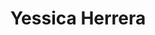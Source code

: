 ---
organizations:
  - name: Universidad del Desarrollo
    url: ""
superuser: false
authors:
  - Yessica Herrera
title: Yessica Herrera
role: Ph.D. Candidate
# bio: My research interests include ...
interests:
  - Science of Arts
  - Science of Science
  - Science of Success
  - Network Science
social:
  - icon: envelope
    icon_pack: fas
    link: mailto:yherrerag@udd.cl
  # - icon: twitter
  #   icon_pack: fab
  #   link: https://twitter.com/XXXXX
  # - icon: google-scholar
  #   icon_pack: ai
  #   link: https://scholar.google.com/citations?user=
  # - icon: github
  #   icon_pack: fab
  #   link: https://github.com/
# education:
#   courses:
#     - course: Ph.D. in Social Complexity Science
#       # institution: Universidad del Desarrollo
#       # year: 2012
#     - course: M.Sc. Social Complexity Science
#       # institution: Massachusetts Institute of Technology
#       # year: 2009
#     - course: Comercial Engeenering (Economics)
#       # institution: Massachusetts Institute of Technology
#       # year: 2008
email: ""
user_groups:
  - Alumni
  - Researchers
---